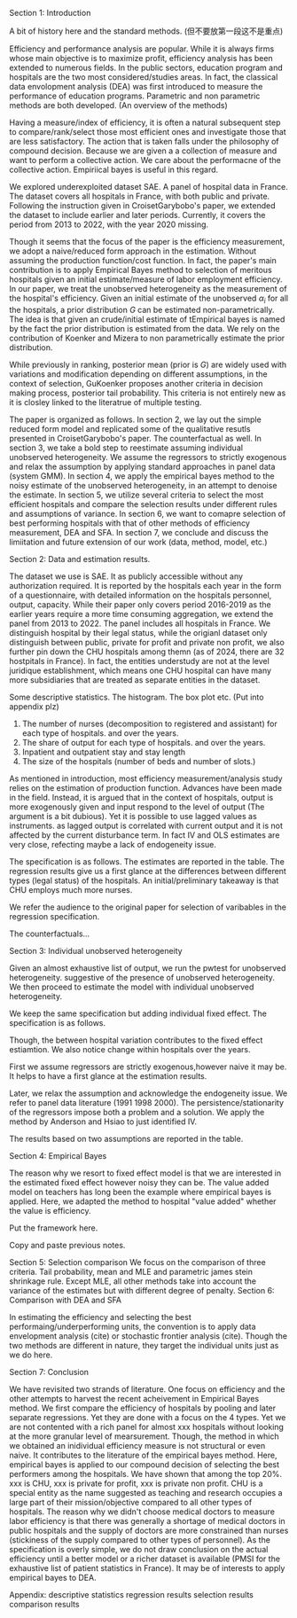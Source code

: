 Section 1: Introduction

A bit of history here and the standard methods. (但不要放第一段这不是重点)

Efficiency and performance analysis are popular. While it is always firms whose main objective is to maximize profit, efficiency analysis has been extended to numerous fields. In the public sectors, education program and hospitals are the two most considered/studies areas. In fact, the classical data envolopment analysis (DEA) was first introduced to measure the performance of education programs. Parametric and non parametric methods are both developed. (An overview of the methods)

Having a measure/index of efficiency, it is often a natural subsequent step to compare/rank/select those most efficient ones and investigate those that are less satisfactory. The action that is taken falls under the philosophy of compound decision. Because we are given a a collection of measure and want to perform a collective action. We care about the performacne of the collective action. Empiriical bayes is useful in this regard. 

We explored underexploited dataset SAE. A panel of hospital data in France. The dataset covers all hospitals in France, with both public and private. Following the instruction given in CroisetGarybobo's paper, we extended the dataset to include earlier and later periods. Currently, it covers the period from 2013 to 2022, with the year 2020 missing.

Though it seems that the focus of the paper is the efficiency measurement, we adopt a naive/reduced form approach in the estimation. Without assuming the production function/cost function. In fact, the paper's main contribution is to apply Empirical Bayes method to selection of meritous hospitals given an initial estimate/measure of labor employment efficiency. In our paper, we treat the unobserved heterogeneity as the measurement of the hospital's efficiency. Given an initial estimate of the unobserved $\alpha_i$ for all the hospitals, a prior distribution $G$ can be estimated non-parametrically.
The idea is that given an crude/initial estimate of tEmpirical bayes is named by the fact the prior distribution is estimated from the data. We rely on the contribution of Koenker and Mizera to non parametrically estimate the prior distribution. 

While previously in ranking, posterior mean (prior is $G$) are widely used with variations and modification depending on different assumptions, in the context of selection, GuKoenker proposes another criteria in decision making process, posterior tail probability. This criteria is not entirely new as it is closley linked to the literatrue of multiple testing. 


The paper is organized as follows. In section 2, we lay out the simple reduced form model and replicated some of the qualitative resutls presented in CroisetGarybobo's paper.  The counterfactual as well. In section 3, we take a bold step to reestimate assuming individual unobserved heterogeneity. We assume the regressors to strictly exogenous and relax the assumption by applying standard approaches in panel data (system GMM). In section 4, we apply the empirical bayes method to the noisy estimate of the unobserved heterogeneity, in an attempt to denoise the estimate. In section 5, we utilize several criteria to select the most efficient hospitals and compare the selection results under different rules and assumptions of variance. In section 6, we want to comapre selection of best performing hospitals with that of other methods of efficiency measurement, DEA and SFA. In section 7, we conclude and discuss the limiitation and future extension of our work (data, method, model, etc.)


Section 2: Data and estimation results. 

The dataset we use is SAE. It as publicly accessible without any authorization required. It is reported by the hospitals each year in the form of a questionnaire, with detailed information on the hospitals personnel, output, capacity. While their paper only covers period 2016-2019 as the earlier years require a more time consuming aggregation, we extend the panel from 2013 to 2022. The panel includes all hospitals in France. We distinguish hospital by their legal status, while the origianl dataset only distinguish between public, private for profit and private non profit, we also further pin down the CHU hospitals among themn (as of 2024, there are 32 hostpitals in France). In fact, the entities understudy are not at the level juridique establishment, which means one CHU hospital can have many more subsidiaries that are treated as separate entities in the dataset.

Some descriptive statistics. The histogram. The box plot etc.  (Put into appendix plz)
1. The number of nurses (decomposition to registered and assistant) for each type of hospitals. and over the years.
2. The share of output for each type of hospitals. and over the years.
3. Inpatient and outpatient stay and stay length
4. The size of the hospitals (number of beds and number of slots.)


As mentioned in introduction, most efficiency measurement/analysis study relies on the estimation of production function. Advances have been made in the field. Instead, it is argued that in the context of hospitals, output is more exogenously given and input respond to the level of output (The argument is a bit dubious). Yet it is possible to use lagged values as instruments. as lagged output is correlated with current output and it is not affected by the current disturbance term. In fact IV and OLS estimates are very close, refecting maybe a lack of endogeneity issue. 

The specification is as follows. 
The estimates are reported in the table. The regression results give us a first glance at the differences between different types (legal status) of the hospitals. An initial/preliminary takeaway is that CHU employs much more nurses. 

We refer the audience to the original paper for selection of varibables in the regression specification. 

The counterfactuals... 

Section 3: Individual unobserved heterogeneity

Given an almost exhaustive list of output, we run the pwtest for unobserved heterogeneity. suggestive of the presence of unobserved heterogeneity. We then proceed to estimate the model with individual unobserved heterogeneity. 

We keep the same specification but adding individual fixed effect. The specification is as follows.

Though, the between hospital variation contributes to the fixed effect estiamtion. We also notice change within hospitals over the years. 

First we assume regressors are strictly exogenous,however naive it may be. It helps to have a first glance at the estimation results.

Later, we relax the assumption and acknowledge the endogeneity issue. We refer to panel data literature (1991 1998 2000). The persistence/stationarity of the regressors impose both a problem and a solution. We apply the method by Anderson and Hsiao to just identified IV. 

The results based on two assumptions are reported in the table.

Section 4: Empirical Bayes

The reason why we resort to fixed effect model is that we are interested in the estimated fixed effect however noisy they can be. The value added model on teachers has long been the example where empirical bayes is applied. Here, we adapted the method to hospital "value added" whether the value is efficiency. 

Put the framework here. 

Copy and paste previous notes.


Section 5: Selection comparison
We focus on the comparison of three criteria. Tail probability, mean and MLE and parametric james stein shrinkage rule.
Except MLE, all other methods take into account the variance of the estimates but with different degree of penalty. 
Section 6: Comparison with DEA and SFA

In estimating the efficiency and selecting the best performaing/underperforming units, the convention is to apply data envelopment analysis (cite) or stochastic frontier analysis (cite). Though the two methods are different in nature, they target the individual units just as we do here. 

Section 7: Conclusion 

We have revisited two strands of literature. One focus on efficiency and the other attempts to harvest the recent acheivement in Empirical Bayes method. We first compare the efficiency of hospitals by pooling and later separate regressions. Yet they are done with a focus on the 4 types. Yet we are not contented with a rich panel for almost xxx hospitals without looking at the more granular level of mearsurement. Though, the method in which we obtained an inidividual efficiency measure is not structural or even naive. It contributes to the literature of the empirical bayes method. Here, empirical bayes is applied to our compound decision of selecting the best performers among the hospitals. We have shown that among the top 20%. xxx is CHU, xxx is private for profit, xxx is private non profit. CHU is a special entity as the name suggested as teaching and research occupies a large part of their mission/objective compared to all other types of hospitals. The reason why we didn't choose medical doctors to measure labor efficiency is that there was generally a shortage of medical doctors in public hospitals and the supply of doctors are more constrained than nurses (stickiness of the supply compared to other types of personnel).
As the specification is overly simple, we do not draw conclusion on the actual efficiency until a better model or a richer dataset is available (PMSI for the exhaustive list of patient statistics in France).
It may be of interests to apply empirical bayes to DEA. 


Appendix: 
descriptive statistics
regression results
selection results
comparison results
